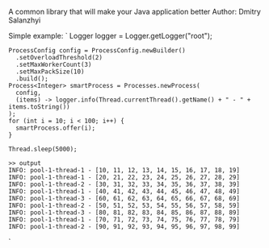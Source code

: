 A common library that will make your Java application better
Author: Dmitry Salanzhyi

Simple example:
`
    Logger logger = Logger.getLogger("root");
    
    ProcessConfig config = ProcessConfig.newBuilder()
      .setOverloadThreshold(2)
      .setMaxWorkerCount(3)
      .setMaxPackSize(10)
      .build();
    Process<Integer> smartProcess = Processes.newProcess(
      config,
      (items) -> logger.info(Thread.currentThread().getName() + " - " + items.toString())
    );
    for (int i = 10; i < 100; i++) {
      smartProcess.offer(i);
    }
    
    Thread.sleep(5000);

    >> output
    INFO: pool-1-thread-1 - [10, 11, 12, 13, 14, 15, 16, 17, 18, 19]
    INFO: pool-1-thread-1 - [20, 21, 22, 23, 24, 25, 26, 27, 28, 29]
    INFO: pool-1-thread-2 - [30, 31, 32, 33, 34, 35, 36, 37, 38, 39]
    INFO: pool-1-thread-1 - [40, 41, 42, 43, 44, 45, 46, 47, 48, 49]
    INFO: pool-1-thread-3 - [60, 61, 62, 63, 64, 65, 66, 67, 68, 69]
    INFO: pool-1-thread-2 - [50, 51, 52, 53, 54, 55, 56, 57, 58, 59]
    INFO: pool-1-thread-3 - [80, 81, 82, 83, 84, 85, 86, 87, 88, 89]
    INFO: pool-1-thread-1 - [70, 71, 72, 73, 74, 75, 76, 77, 78, 79]
    INFO: pool-1-thread-2 - [90, 91, 92, 93, 94, 95, 96, 97, 98, 99]
`
